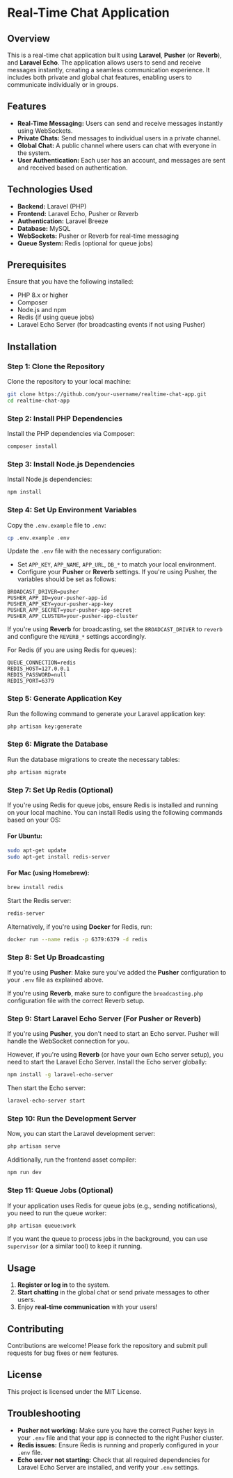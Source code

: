 
# Real-Time Chat Application

## Overview
This is a real-time chat application built using **Laravel**, **Pusher** (or **Reverb**), and **Laravel Echo**. The application allows users to send and receive messages instantly, creating a seamless communication experience. It includes both private and global chat features, enabling users to communicate individually or in groups.

## Features
- **Real-Time Messaging:** Users can send and receive messages instantly using WebSockets.
- **Private Chats:** Send messages to individual users in a private channel.
- **Global Chat:** A public channel where users can chat with everyone in the system.
- **User Authentication:** Each user has an account, and messages are sent and received based on authentication.

## Technologies Used
- **Backend:** Laravel (PHP)
- **Frontend:** Laravel Echo, Pusher or Reverb
- **Authentication:** Laravel Breeze
- **Database:** MySQL
- **WebSockets:** Pusher or Reverb for real-time messaging
- **Queue System:** Redis (optional for queue jobs)

## Prerequisites

Ensure that you have the following installed:
- PHP 8.x or higher
- Composer
- Node.js and npm
- Redis (if using queue jobs)
- Laravel Echo Server (for broadcasting events if not using Pusher)

## Installation

### Step 1: Clone the Repository
Clone the repository to your local machine:

```bash
git clone https://github.com/your-username/realtime-chat-app.git
cd realtime-chat-app
```

### Step 2: Install PHP Dependencies
Install the PHP dependencies via Composer:

```bash
composer install
```

### Step 3: Install Node.js Dependencies
Install Node.js dependencies:

```bash
npm install
```

### Step 4: Set Up Environment Variables
Copy the `.env.example` file to `.env`:

```bash
cp .env.example .env
```

Update the `.env` file with the necessary configuration:
- Set `APP_KEY`, `APP_NAME`, `APP_URL`, `DB_*` to match your local environment.
- Configure your **Pusher** or **Reverb** settings. If you're using Pusher, the variables should be set as follows:

```env
BROADCAST_DRIVER=pusher
PUSHER_APP_ID=your-pusher-app-id
PUSHER_APP_KEY=your-pusher-app-key
PUSHER_APP_SECRET=your-pusher-app-secret
PUSHER_APP_CLUSTER=your-pusher-app-cluster
```

If you're using **Reverb** for broadcasting, set the `BROADCAST_DRIVER` to `reverb` and configure the `REVERB_*` settings accordingly.

For Redis (if you are using Redis for queues):

```env
QUEUE_CONNECTION=redis
REDIS_HOST=127.0.0.1
REDIS_PASSWORD=null
REDIS_PORT=6379
```

### Step 5: Generate Application Key
Run the following command to generate your Laravel application key:

```bash
php artisan key:generate
```

### Step 6: Migrate the Database
Run the database migrations to create the necessary tables:

```bash
php artisan migrate
```

### Step 7: Set Up Redis (Optional)
If you're using Redis for queue jobs, ensure Redis is installed and running on your local machine. You can install Redis using the following commands based on your OS:

#### For Ubuntu:
```bash
sudo apt-get update
sudo apt-get install redis-server
```

#### For Mac (using Homebrew):
```bash
brew install redis
```

Start the Redis server:

```bash
redis-server
```

Alternatively, if you're using **Docker** for Redis, run:

```bash
docker run --name redis -p 6379:6379 -d redis
```

### Step 8: Set Up Broadcasting
If you're using **Pusher**:
Make sure you've added the **Pusher** configuration to your `.env` file as explained above.

If you're using **Reverb**, make sure to configure the `broadcasting.php` configuration file with the correct Reverb setup. 

### Step 9: Start Laravel Echo Server (For Pusher or Reverb)
If you're using **Pusher**, you don't need to start an Echo server. Pusher will handle the WebSocket connection for you.

However, if you're using **Reverb** (or have your own Echo server setup), you need to start the Laravel Echo Server. Install the Echo server globally:

```bash
npm install -g laravel-echo-server
```

Then start the Echo server:

```bash
laravel-echo-server start
```

### Step 10: Run the Development Server
Now, you can start the Laravel development server:

```bash
php artisan serve
```

Additionally, run the frontend asset compiler:

```bash
npm run dev
```

### Step 11: Queue Jobs (Optional)
If your application uses Redis for queue jobs (e.g., sending notifications), you need to run the queue worker:

```bash
php artisan queue:work
```

If you want the queue to process jobs in the background, you can use `supervisor` (or a similar tool) to keep it running.

## Usage

1. **Register or log in** to the system.
2. **Start chatting** in the global chat or send private messages to other users.
3. Enjoy **real-time communication** with your users!

## Contributing
Contributions are welcome! Please fork the repository and submit pull requests for bug fixes or new features.

## License
This project is licensed under the MIT License.

## Troubleshooting

- **Pusher not working:** Make sure you have the correct Pusher keys in your `.env` file and that your app is connected to the right Pusher cluster.
- **Redis issues:** Ensure Redis is running and properly configured in your `.env` file.
- **Echo server not starting:** Check that all required dependencies for Laravel Echo Server are installed, and verify your `.env` settings.
